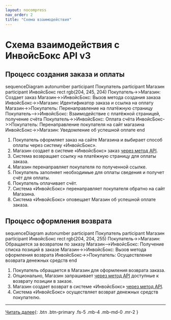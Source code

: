 ```yaml
---
layout: nocompress
nav_order: 2
title: "Схема взаимодействия"
---
```


# Схема взаимодействия с ИнвойсБокс API v3

## Процесс создания заказа и оплаты

<div class="mermaid">
sequenceDiagram
    autonumber
    participant Покупатель
    participant Магазин
    participant ИнвойсБокс 
    rect rgb(204, 245, 204)
      Покупатель->>Магазин: Создает заказ
      Магазин->>ИнвойсБокс: Вызов метода создания заказа
      ИнвойсБокс->>Магазин: Идентификатор заказа и ссылка на оплату
      Магазин->>Покупатель: Перенаправление на платёжную страницу
      Покупатель-->>ИнвойсБокс: Взаимодействие с платёжной страницей, получение счёта
      Покупатель->>ИнвойсБокс: Оплата счёта
      ИнвойсБокс->>Покупатель: Перенаправление покупателя на сайт магазина
      ИнвойсБокс->>Магазин: Уведомление об успешной оплате
    end
</div>

1. Покупатель оформляет заказ на сайте Магазина и выбирает способ оплаты через систему &laquo;ИнвойсБокс&raquo;.
1. Магазин создает в системе &laquo;ИнвойсБокс&raquo; заказ [через метод API](/docs/order/create/).
1. Система возвращает ссылку на платёжную страницу для оплаты заказа.
1. Магазин перенаправляет покупателя по полученной ссылке.
1. Покупатель заполняет необходимые для оплаты сведения и получет счёт для оплаты.
1. Покупатель оплачивает счёт.
1. Система &laquo;ИнвойсБокс&raquo; перенаправляет покупателя обратно на сайт Магазина.
1. Система &laquo;ИнвойсБокс&raquo; оповещает Магазин об успешной оплате заказа.


## Процесс оформления возврата

<div class="mermaid">
sequenceDiagram
    autonumber
    participant Покупатель
    participant Магазин
    participant ИнвойсБокс 
    rect rgb(204, 204, 255)
      Покупатель->>Магазин: Обращается за возвратом по заказу
      Магазин-->ИнвойсБокс: Получение списка позиций в заказе
      Магазин->>ИнвойсБокс: Вызов метода оформления возврата
      ИнвойсБокс->>Покупатель: Осуществление возврата денежных средств
    end
</div>

1. Покупатель обращается в Магазин для оформления возврата заказа.
1. Опционально, Магазин запрашивает [через метод API](/docs/refund/get/) доступные к возврату позиции в заказе.
1. Магазин создает возврат в системе &laquo;ИнвойсБокс&raquo; [через метод API](/docs/refund/create/).
1. Система &laquo;ИнвойсБокс&raquo; осуществляет возврат денежных средств покупателю.

---

[Читать далее](/docs/order){: .btn .btn-primary .fs-5 .mb-4 .mb-md-0 .mr-2 }
